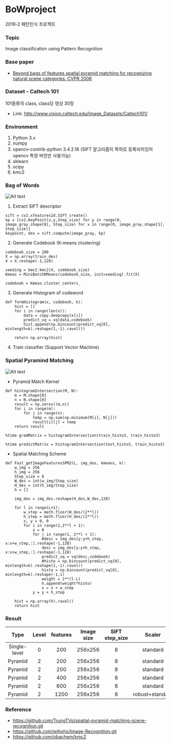 # BoWproject
2019-2 패턴인식 프로젝트

### Topic
Image classification using Pattern Recognition


### Base paper
* [Beyond bags of features spatial pyramid matching for recognizing natural scene categories, CVPR 2006](https://inc.ucsd.edu/~marni/Igert/Lazebnik_06.pdf)


### Dataset - Caltech 101
101종류의 class, class당 영상 30장
* Link: http://www.vision.caltech.edu/Image_Datasets/Caltech101/


### Environment
1. Python 3.x
2. numpy
3. opencv-contrib-python 3.4.2.16 (SIFT 알고리즘이 특허로 등록되어있어 opencv 특정 버전만 사용가능)
4. sklearn
5. scipy
6. kmc2


### Bag of Words

![Alt text](https://t1.daumcdn.net/cfile/tistory/2171564C5302BF5F27)

1. Extract SIFT descriptor
```
sift = cv2.xfeatures2d.SIFT_create()
kp = [cv2.KeyPoint(x,y,Step_size) for y in range(0, image_gray.shape[0], Step_size) for x in range(0, image_gray.shape[1],   Step_size)]
keypoint, des = sift.compute(image_gray, kp)
```
2. Generate Codebook (K-means clustering)

```
codebook_size = 200
X = np.array(train_des)
X = X.reshape(-1,128)

seeding = kmc2.kmc2(X, codebook_size)
Kmeas = MiniBatchKMeans(codebook_size, init=seeding).fit(X)

codebook = Kmeas.cluster_centers_
```

3. Generate Histogram of codeword

```
def formHistogram(x, codebook, k):
    hist = []
    for i in range(len(x)):
        data = copy.deepcopy(x[i])
        predict_vq = vq(data,codebook)
        hist.append(np.bincount(predict_vq[0], minlength=k).reshape(1,-1).ravel())
        
    return np.array(hist)
```
4. Train classifier (Support Vector Machine)



### Spatial Pyramind Matching

![Alt text](https://t1.daumcdn.net/cfile/tistory/2407DA485302FE6009)

+ Pyramid Match Kernel
```
def histogramIntersection(M, N):
    m = M.shape[0]
    n = N.shape[0]
    result = np.zeros((m,n))
    for i in range(m):
        for j in range(n):
            temp = np.sum(np.minimum(M[i], N[j]))
            result[i][j] = temp
    return result

%time gramMatrix = histogramIntersection(train_histo3, train_histo3)

%time predictMatrix = histogramIntersection(test_histo3, train_histo3)
```
+ Spatial Matching Scheme 
```
def Fast_getImageFeaturesSPM2(L, img_des, kmeans, k):
    w_img = 256
    h_img = 256
    Step_size = 8
    W_des = int(w_img/Step_size)
    H_des = int(h_img/Step_size)      
    h = []

    img_des = img_des.reshape(H_des,W_des,128)        

    for l in range(L+1):
        w_step = math.floor(W_des/(2**l))
        h_step = math.floor(H_des/(2**l))
        x, y = 0, 0
        for i in range(1,2**l + 1):
            x = 0
            for j in range(1, 2**l + 1):        
                #desc = img_des[y:y+h_step, x:x+w_step,:].reshape(-1,128)
                desc = img_des[y:y+h_step, x:x+w_step,:].reshape(-1,128)                  
                predict_vq = vq(desc,codebook)
                #histo = np.bincount(predict_vq[0], minlength=k).reshape(1,-1).ravel()
                histo = np.bincount(predict_vq[0], minlength=k).reshape(-1,1)
                weight = 2**(l-L)
                h.append(weight*histo)
                x = x + w_step
            y = y + h_step
            
    hist = np.array(h).ravel()
    return hist
```



### Result
| Type | Level | features | Image size | SIFT step_size | Scaler | SVM Kernel | Accuracy|
|:----:|:-----:|:--------:|:----------:|:--------------:|:------:|:----------:|:-------:|
Single-level | 0 | 200 | 256x256 | 8 | standard | RBF | 0.40070 |
Pyramid | 2 | 200 | 256x256 | 8 | standard | RBF | 0.48877 |
Pyramid | 2 | 200 | 256x256 | 8 | standard | Precomputed | 0.54669 |
Pyramid | 2 | 400 | 256x256 | 8 | standard | Precomputed | 0.56737 |
Pyramid | 2 | 600 | 256x256 | 8 | standard | Precomputed | 0.58333 |
Pyramid | 2 | 1200 | 256x256 | 8 | robust+standard | Precomputed | 0.61406 |


### Reference
* https://github.com/TrungTVo/spatial-pyramid-matching-scene-recognition.git
* https://github.com/wihoho/Image-Recognition.git
* https://github.com/obachem/kmc2
